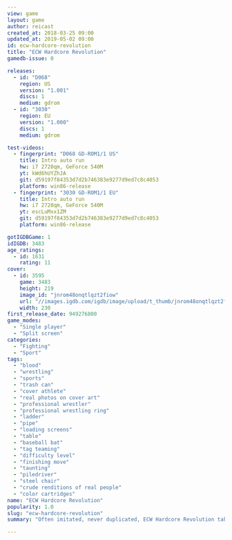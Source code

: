```yaml
---
view: game
layout: game
author: reicast
created_at: 2018-03-25 09:00
updated_at: 2019-05-02 09:00
id: ecw-hardcore-revolution
title: "ECW Hardcore Revolution"
gamedb-issue: 0

releases:
  - id: "D068"
    region: US
    version: "1.001"
    discs: 1
    medium: gdrom
  - id: "3030"
    region: EU
    version: "1.000"
    discs: 1
    medium: gdrom

test-videos:
  - fingerprint: "D068 GD-ROM1/1 US"
    title: Intro auto run
    hw: i7 2720qm, GeForce 540M
    yt: kWd6hUYZhJA
    git: d59197f84353d7d2b746383e9277d9ed7c8c4053
    platform: win86-release
  - fingerprint: "3030 GD-ROM1/1 EU"
    title: Intro auto run
    hw: i7 2720qm, GeForce 540M
    yt: escLuMxx1ZM
    git: d59197f84353d7d2b746383e9277d9ed7c8c4053
    platform: win86-release

gotIGDBGame: 1
idIGDB: 3483
age_ratings:
  - id: 1631
    rating: 11
cover:
  - id: 3595
    game: 3483
    height: 219
    image_id: "jnrom48onqtlqzt2fiow"
    url: "//images.igdb.com/igdb/image/upload/t_thumb/jnrom48onqtlqzt2fiow.jpg"
    width: 230
first_release_date: 949276800
game_modes:
  - "Single player"
  - "Split screen"
categories:
  - "Fighting"
  - "Sport"
tags:
  - "blood"
  - "wrestling"
  - "sports"
  - "trash can"
  - "cover athlete"
  - "real photos on cover art"
  - "professional wrestler"
  - "professional wrestling ring"
  - "ladder"
  - "pipe"
  - "loading screens"
  - "table"
  - "baseball bat"
  - "tag teaming"
  - "difficulty level"
  - "finishing move"
  - "taunting"
  - "piledriver"
  - "steel chair"
  - "crude renditions of real people"
  - "color cartridges"
name: "ECW Hardcore Revolution"
popularity: 1.0
slug: "ecw-hardcore-revolution"
summary: "Often imitated, never duplicated, ECW Hardcore Revolution takes you to Hell and back with the most intense hardcore wrestling action the human body can endure. Remember, scars never heal. Debut of over 40 hardcore ECW stars including Rob Van Dam, Sabu, Tommy Dreamer, Raven, Mike Awesome, Francine and New Jack! Real gutter-mouth crowd chants and commentary from ECW's Joey Styles. Brutal finishers and chair shots. &quote;3-Way Dance&quote; plus over 20 game modes!"

---
```

